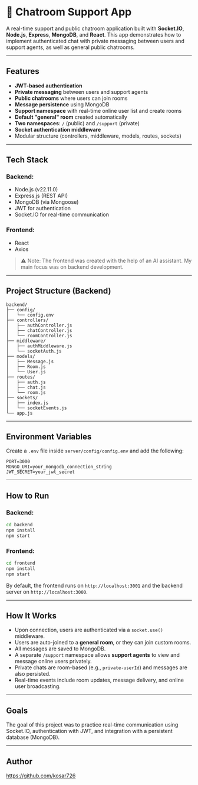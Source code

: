 # 💬 Chatroom Support App

A real-time support and public chatroom application built with **Socket.IO**, **Node.js**, **Express**, **MongoDB**, and **React**. This app demonstrates how to implement authenticated chat with private messaging between users and support agents, as well as general public chatrooms.

---

## Features

-  **JWT-based authentication**
-  **Private messaging** between users and support agents
-  **Public chatrooms** where users can join rooms
-  **Message persistence** using MongoDB
-  **Support namespace** with real-time online user list and create rooms
-  **Default "general" room** created automatically
-  **Two namespaces**: `/` (public) and `/support` (private)
-  **Socket authentication middleware**
-  Modular structure (controllers, middleware, models, routes, sockets)

---

## Tech Stack

### Backend:
- Node.js (v22.11.0)
- Express.js (REST API)
- MongoDB (via Mongoose)
- JWT for authentication
- Socket.IO for real-time communication

### Frontend:
- React
- Axios

> ⚠️ Note: The frontend was created with the help of an AI assistant. My main focus was on backend development.

---

## Project Structure (Backend)

```
backend/
├── config/
│   └── config.env
├── controllers/
│   ├── authController.js
│   ├── chatController.js
│   └── roomController.js
├── middleware/
│   ├── authMiddleware.js
│   └── socketAuth.js
├── models/
│   ├── Message.js
│   ├── Room.js
│   └── User.js
├── routes/
│   ├── auth.js
│   ├── chat.js
│   └── room.js
├── sockets/
│   ├── index.js
│   └── socketEvents.js
└── app.js
```

---

## Environment Variables

Create a `.env` file inside `server/config/config.env` and add the following:

```
PORT=3000
MONGO_URI=your_mongodb_connection_string
JWT_SECRET=your_jwt_secret
```

---

## How to Run

### Backend:
```bash
cd backend
npm install
npm start
```

### Frontend:
```bash
cd frontend
npm install
npm start
```

By default, the frontend runs on `http://localhost:3001` and the backend server on `http://localhost:3000`.

---

## How It Works

- Upon connection, users are authenticated via a `socket.use()` middleware.
- Users are auto-joined to a **general room**, or they can join custom rooms.
- All messages are saved to MongoDB.
- A separate `/support` namespace allows **support agents** to view and message online users privately.
- Private chats are room-based (e.g., `private-userId`) and messages are also persisted.
- Real-time events include room updates, message delivery, and online user broadcasting.

---

## Goals

The goal of this project was to practice real-time communication using Socket.IO, authentication with JWT, and integration with a persistent database (MongoDB).

---



## Author
https://github.com/kosar726